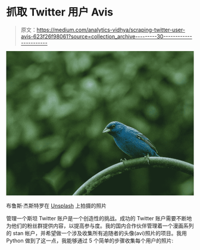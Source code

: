 # 抓取 Twitter 用户 Avis

> 原文：<https://medium.com/analytics-vidhya/scraping-twitter-user-avis-623f26f98061?source=collection_archive---------30----------------------->

![](img/d0ab311c2e7bed83d7a167b30aedae16.png)

布鲁斯·杰斯特罗在 [Unsplash](/s/photos/blue-bird?utm_source=unsplash&utm_medium=referral&utm_content=creditCopyText) 上拍摄的照片

管理一个斯坦 Twitter 账户是一个创造性的挑战。成功的 Twitter 账户需要不断地为他们的粉丝群提供内容，以提高参与度。我的国内合作伙伴管理着一个漫画系列的 stan 帐户，并希望做一个涉及收集所有追随者的头像(avi)照片的项目。我用 Python 做到了这一点，我能够通过 5 个简单的步骤收集每个用户的照片: